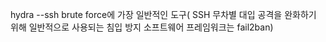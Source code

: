 hydra --ssh brute force에 가장 일반적인 도구(
SSH 무차별 대입 공격을 완화하기 위해 일반적으로 사용되는 침입 방지 소프트웨어 프레임워크는 fail2ban)
#
